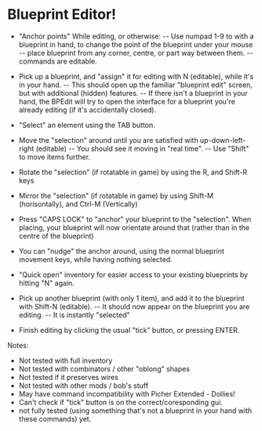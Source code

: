 # Blueprint Editor!

 - "Anchor points" While editing, or otherwise:
  -- Use numpad 1-9 to with a blueprint in hand, to change the point of the blueprint under your mouse
  -- place blueprint from any corner, centre, or part way between them.
  -- commands are editable.

 - Pick up a blueprint, and "assign" it for editing with N (editable), while it's in your hand. 
  -- This should open up the familiar "blueprint edit" screen, but with additional (hidden) features.
  -- If there isn't a blueprint in your hand, the BPEdit will try to open the interface for a 
    blueprint you're already editing (if it's accidentally closed).

 - "Select" an element using the TAB button.

 - Move the "selection" around until you are satisfied with up-down-left-right (editable)
  -- You should see it moving in "real time".
  -- Use "Shift" to move items further.
  
 - Rotate the "selection" (if rotatable in game) by using the R, and Shift-R keys
 
 - Mirror the "selection" (if rotatable in game) by using Shift-M (horisontally), and Ctrl-M (Vertically)
  
 - Press "CAPS LOCK" to "anchor" your blueprint to the "selection". When placing, your blueprint
    will now orientate around that (rather than in the centre of the blueprint)
    
 - You can "nudge" the anchor around, using the normal blueprint movement keys, while having
    nothing selected.

 - "Quick open" inventory for easier access to your existing blueprints by hitting "N" again.
  
 - Pick up another blueprint (with only 1 item), and add it to the blueprint with Shift-N (editable). 
  -- It should now appear on the blueprint you are editing.
  -- It is instantly "selected"

 - Finish editing by clicking the usual "tick" button, or pressing ENTER.

Notes: 
 - Not tested with full inventory
 - Not tested with combinators / other "oblong" shapes
 - Not tested if it preserves wires
 - Not tested with other mods / bob's stuff
 - May have command incompatibility with Picher Extended - Dollies!
 - Can't check if "tick" button is on the correct/coresponding gui.
 - not fully tested (using something that's not a blueprint in your hand with these commands) yet.